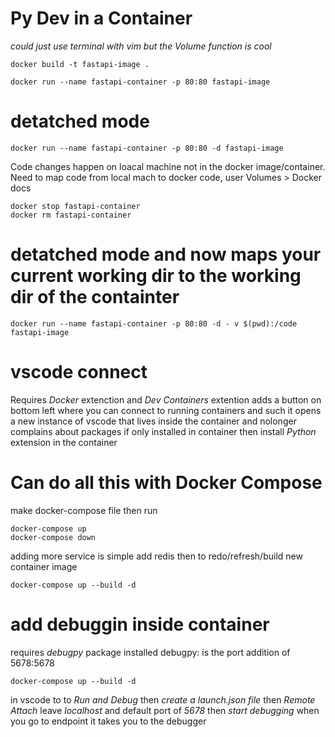 
# Py Dev in a Container
*could just use terminal with vim but the Volume function is cool*
```
docker build -t fastapi-image .

docker run --name fastapi-container -p 80:80 fastapi-image
```

# detatched mode
```
docker run --name fastapi-container -p 80:80 -d fastapi-image 
```

Code changes happen on loacal machine not in the docker image/container.
Need to map code from local mach to docker code, user Volumes > Docker docs
```
docker stop fastapi-container
docker rm fastapi-container
```

# detatched mode and now maps your current working dir to the working dir of the containter
```
docker run --name fastapi-container -p 80:80 -d - v $(pwd):/code fastapi-image 
```
# vscode connect
Requires *Docker* extenction and *Dev Containers* extention
adds a button on bottom left where you can connect to running containers and such
it opens a new instance of vscode that lives inside the container and nolonger complains about packages if only installed in container then install *Python* extension in the container

# Can do all this with Docker Compose
make docker-compose file
then run
```
docker-compose up
docker-compose down
```
adding more service is simple
add redis
then to redo/refresh/build new container image
```
docker-compose up --build -d
```

# add debuggin inside container
requires *debugpy* package installed
debugpy: is the port addition of 5678:5678
```
docker-compose up --build -d
```
in vscode to to *Run and Debug*
then *create a launch.json file*
then *Remote Attach*
leave *localhost*
and default port of *5678*
then *start debugging*
when you go to endpoint it takes you to the debugger
